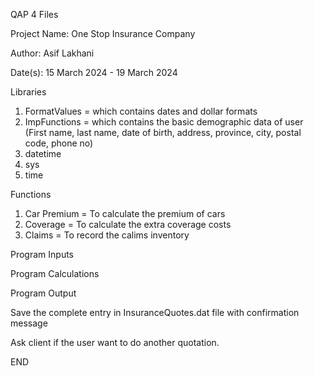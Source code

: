 QAP 4 Files

Project Name: One Stop Insurance Company

Author: Asif Lakhani

Date(s): 15 March 2024 - 19 March 2024


Libraries
1. FormatValues = which contains dates and dollar formats
2. ImpFunctions = which contains the basic demographic data of user (First name, last name, date of birth, address, province, city, postal code, phone no)
3. datetime
4. sys
5. time

Functions
1. Car Premium = To calculate the premium of cars
2. Coverage = To calculate the extra coverage costs
3. Claims = To record the calims inventory

Program Inputs

Program Calculations

Program Output

Save the complete entry in InsuranceQuotes.dat file with confirmation message

Ask client if the user want to do another quotation.

END
